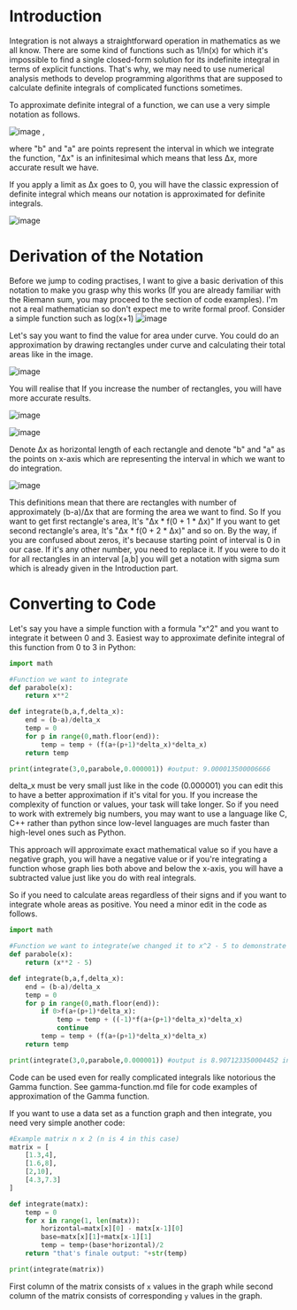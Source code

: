 # Introduction
Integration is not always a straightforward operation in mathematics as we all know. There are some kind of functions such as 1/ln(x) for which it's impossible to find a single closed-form solution for its indefinite integral in terms of explicit functions.
That's why, we may need to use numerical analysis methods to develop programming algorithms that are supposed to calculate definite integrals of complicated functions sometimes. 

To approximate definite integral of a function, we can use a very simple notation as follows.

![image](https://github.com/user-attachments/assets/d4e03e6f-b9a8-4e27-95e8-8adb785727ed)
,

where "b" and "a" are points represent the interval in which we integrate the function, "Δx" is an infinitesimal which means that less Δx, more accurate result we have.

If you apply a limit as Δx goes to 0, you will have the classic expression of definite integral which means our notation is approximated for definite integrals.

![image](https://github.com/user-attachments/assets/8f6eed32-b335-404c-9fcf-2a2a002f51a4)






# Derivation of the Notation
Before we jump to coding practises, I want to give a basic derivation of this notation to make you grasp why this works (If you are already familiar with the Riemann sum, you may proceed to the section of code examples).
I'm not a real mathematician so don't expect me to write formal proof.
Consider a simple function such as log(x+1)
![image](https://github.com/user-attachments/assets/04a2b13f-5f7e-4b39-8411-c944c6f46ae4)

Let's say you want to find the value for area under curve.
You could do an approximation by drawing rectangles under curve and calculating their total areas like in the image.

![image](https://github.com/user-attachments/assets/2e82b346-87a3-4c3c-804c-ff315e8ee0bc)

You will realise that If you increase the number of rectangles, you will have more accurate results.

![image](https://github.com/user-attachments/assets/4b09d889-6955-48a1-a1ae-ce8528eb0fbe)

![image](https://github.com/user-attachments/assets/c690512b-16e0-4432-85a1-22c0bb97579e)

Denote Δx as horizontal length of each rectangle and denote "b" and "a" as the points on x-axis which are representing the interval in which we want to do integration.

![image](https://github.com/user-attachments/assets/0436177e-18ca-49ea-81c0-00acc36f1539)



This definitions mean that there are rectangles with number of approximately (b-a)/Δx that are forming the area we want to find.
So If you want to get first rectangle's area, It's "Δx * f(0 + 1 * Δx)"
If you want to get second rectangle's area, It's "Δx * f(0 + 2 * Δx)" and so on. By the way, if you are confused about zeros, it's because starting point of interval is 0 in our case. If it's any other number, you need to replace it. 
If you were to do it for all rectangles in an interval [a,b] you will get a notation with sigma sum which is already given in the Introduction part.

# Converting to Code
Let's say you have a simple function with a formula "x^2" and you want to integrate it between 0 and 3.
Easiest way to approximate definite integral of this function from 0 to 3 in Python:
```python
import math

#Function we want to integrate
def parabole(x):
	return x**2

def integrate(b,a,f,delta_x):
	end = (b-a)/delta_x
	temp = 0
	for p in range(0,math.floor(end)):
		temp = temp + (f(a+(p+1)*delta_x)*delta_x)
	return temp

print(integrate(3,0,parabole,0.000001)) #output: 9.000013500006666
```
delta_x must be very small just like in the code (0.000001) you can edit this to have a better approximation if it's vital for you.
If you increase the complexity of function or values, your task will take longer. So if you need to work with extremely big numbers, you may want to use a language like C, C++ rather than python since low-level languages are much faster than high-level ones such as Python.

This approach will approximate exact mathematical value so if you have a negative graph, you will have a negative value or if you're integrating a function whose graph lies both above and below the x-axis, you will have a subtracted value just like you do with real integrals.

So if you need to calculate areas regardless of their signs and if you want to integrate whole areas as positive. You need a minor edit in the code as follows.
```python
import math

#Function we want to integrate(we changed it to x^2 - 5 to demonstrate example of functions with negative values)
def parabole(x):
	return (x**2 - 5)

def integrate(b,a,f,delta_x):
	end = (b-a)/delta_x
	temp = 0
	for p in range(0,math.floor(end)):
		if 0>f(a+(p+1)*delta_x):
			temp = temp + ((-1)*f(a+(p+1)*delta_x)*delta_x)
			continue
		temp = temp + (f(a+(p+1)*delta_x)*delta_x)
	return temp

print(integrate(3,0,parabole,0.000001)) #output is 8.907123350004452 instead of -5.999991499993089
```
Code can be used even for really complicated integrals like notorious the Gamma function. See gamma-function.md file for code examples of approximation of the Gamma function. 

If you want to use a data set as a function graph and then integrate, you need very simple another code:
```python
#Example matrix n x 2 (n is 4 in this case)
matrix = [
    [1.3,4],
    [1.6,8],
    [2,10],
    [4.3,7.3]
]

def integrate(matx):
	temp = 0
	for x in range(1, len(matx)):
		horizontal=matx[x][0] - matx[x-1][0]
		base=matx[x][1]+matx[x-1][1]
		temp = temp+(base*horizontal)/2
	return "that's finale output: "+str(temp)

print(integrate(matrix))
```
First column of the matrix consists of ```x``` values in the graph while second column of the matrix consists of corresponding ```y``` values in the graph.



